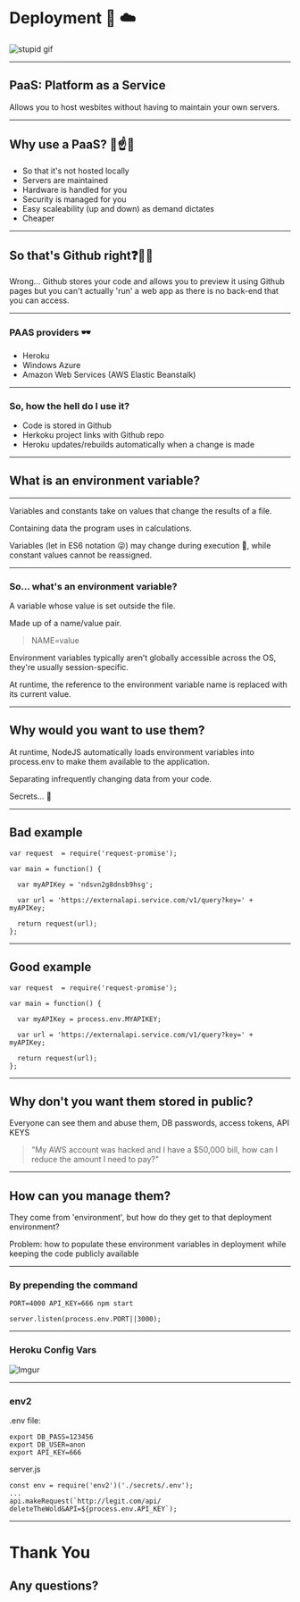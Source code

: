 # Deployment 🚀 ☁️

![stupid gif](https://media.giphy.com/media/ObxxxxyDNpWnu/giphy.gif)

---




## PaaS: Platform as a Service

Allows you to host wesbites without having to maintain your own servers. 


---


 ## Why use a PaaS? 🤔☝️👀
 
 - So that it's not hosted locally 
 - Servers are maintained
 - Hardware is handled for you
 - Security is managed for you 
 - Easy scaleability (up and down) as demand dictates
 - Cheaper
 

---


## So that's Github right:question:🙋‍♀️

Wrong... Github stores your code and allows you to preview it using Github pages but you can't actually 'run' a web app as there is no back-end that you can access. 



---




### PAAS providers 🕶
- Heroku
- Windows Azure
- Amazon Web Services (AWS Elastic Beanstalk)



---



### So, how the hell do I use it? 

- Code is stored in Github
- Herkoku project links with Github repo 
- Heroku updates/rebuilds automatically when a change is made 



---



## What is an environment variable?



---




Variables and constants take on values that change the results of a file. 

Containing data the program uses in calculations. 

Variables (let in ES6 notation 😜) may change during execution 🔪, while constant values cannot be reassigned.



---



### So... what's an environment variable?

A variable whose value is set outside the file.

Made up of a name/value pair.
> NAME=value

Environment variables typically aren’t globally accessible across the OS, they're usually session-specific.

At runtime, the reference to the environment variable name is replaced with its current value. 



---




## Why would you want to use them?

At runtime, NodeJS automatically loads environment variables into process.env to make them available to the application. 

Separating infrequently changing data from your code.

Secrets... 🤫



---

## Bad example
```javascript=
var request  = require('request-promise');

var main = function() {

  var myAPIKey = 'ndsvn2g8dnsb9hsg';
  
  var url = 'https://externalapi.service.com/v1/query?key=' + myAPIKey;
  
  return request(url);
};
```


---

## Good example
```javascript=
var request  = require('request-promise');

var main = function() {

  var myAPIKey = process.env.MYAPIKEY;
  
  var url = 'https://externalapi.service.com/v1/query?key=' + myAPIKey;
  
  return request(url);
};
```




---


## Why don't you want them stored in public?

Everyone can see them and abuse them, DB passwords, access tokens, API KEYS 

>"My AWS account was hacked and I have a $50,000 bill, how can I reduce the amount I need to pay?"




---

## How can you manage them?


They come from 'environment', but how do they get to that deployment environment?

Problem: how to populate these environment variables in deployment 
while keeping the code publicly available

---

### By prepending the command

```shell=
PORT=4000 API_KEY=666 npm start
```
```javascript=
server.listen(process.env.PORT||3000);
```

---

### Heroku Config Vars
![Imgur](https://i.imgur.com/Dl6Vuz5.png)

---

### env2
.env file:
```shell=
export DB_PASS=123456
export DB_USER=anon
export API_KEY=666
```
server.js
```javascript=
const env = require('env2')('./secrets/.env');
...
api.makeRequest(`http://legit.com/api/
deleteTheWold&API=${process.env.API_KEY`);
```

---



# Thank You
## Any questions?
